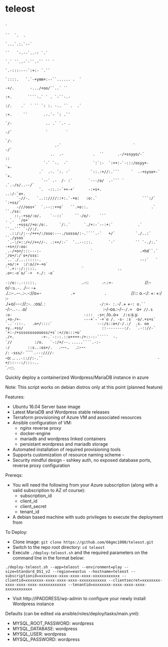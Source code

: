 # teleost
                                                                                                             `                    
                                                                                                               ``  `.  .          
                                                                                                            `...`.:.`--`          
                                                                                                      ``   `-.--`..-: `.`         
                                                                                                       `.` ``..-`-``.-`` `` `     
                                                                                                    `.-:::----`:+:- `.``          
                                                                                                `::::.   `.`-+ymm+:--``...... .  `
                                                                                              -+/.       -.../+oo/``..` ``        
                                                                                            :+.       ````-.` ` . `-``-.-         
                                                                                          :/.    .`  ` `` `: :. -.. `` .  .`      
                                                                                        :+.     ``       .-.`- `: .``             
                                                                                      `/-               .. .` `.- .               
                                                                                     -/`               `        `                 
                                                                                   `/-                                            
                          .-`                                `                    -/`                                             
                        ..  .-             .  ``      .-/+ssyyo/-`               ::                                               
                     `-` `-.  -`           `:`:-  `:++:-`-:::/osyy+-           `+-                                                
                   .`  .-. `:. -`         `::.:+//:.```     `  .-+syso+-`     `+.                                                 
                    `--` .-  /- :`       `---/o/  .-``` `          .`.-/s/..--/`                                                  
                   `.  -::.:-`++-+`      -:+s+.                        ..:/-`o+.                                                  
         `-//-.   `..::////::+:.`-+o:   :o:.`                    ```:/`     `:+ss/`                                               
         -///oos+`  `.--::++o`   ``.+o::.                            .`      ``./ss:                                              
        ::.-+so/:o/.    `--::`     ``-/o/-    ```                          . `.  `/o+`                                            
      `  -+sss//+o:/o:.     `/:.`      `./+:-`--:+:`           .`          ``--``` `-//:/.                                        
      .::/:/:--/+++/:/oso:---./sosso/:-.````.-`   +/`         `./..:`             ``./ysos`                                       
     `.-:/+::/+//++//-. .:++/:-`  `..--:::.       `-`         `` `-./:.`          -+s+//:oo:                                      
     .-/+o+/:::---:-                      `                     .+hd``.`       `/o+/:/`o+/sss:                                    
    `..`./...:::::-.                                            --:`   `     .+o/:+  :/:o//+-+o`                                  
    ``.+:-:/:::::.                    `               ..                   .o+:-o`o/`-+  +./: -o`                                 
   `-:/o:-.-:::::.                    `..-::`      `.-.`:+-              `//:-o/-:`s.-.` ./--  -+                                 
      ./.::-..--..:-.-://o+-`              .+             .            `//:::  o.-:/: +:  +:/   :-                                
   ./+o/---://::-.        .:os/.            :`                        -/:+- :.`-/  .+  +-`: o.`` `                                
   -/:-.`.-.`                 .o/`                                  `:-/-os.:-/-`-/.+  `o`+ //.s                                  
                                :o-                                -:::  -s+`: /o..o+`  /:s`:s.y.                                 
                            ``.+o-/+-                            ---+`-`-+`o /. -s- :s` -o/.+s+s`                                 
                       `..`-::-.   .o+/::::`                    --:/s::o+/-/.:/  .s. oo +y..+ss/                                  
                       ::--------:/.  `.-:://-`               `+:-/+sssososooooss/+s`:+//o:::+o`                                  
                                             ./+.            -+-.`-:-:.::o++++-/+::-:-`````  -.                                   
                                               `//          :/o.   `-:/+/--.``  `.....````.-:-                                    
                                                 -/        ::s..:os+/.   `.---..`   `.::---`                                      
                                                   /:`     `-sss/-` `````   `.--:////-`                                           
                                                    -o:    ..      `..-:://:-.``                                                  
                                                      -+/::---:/:::-..`                                                           
                                                        `.-:::.                                                                   
                                                                                                                                  

                                                                                                            
Quickly deploy a containerized Wordpress/MariaDB instance in azure

Note: This script works on debian distros only at this point (planned feature)

Features:
- Ubuntu 16.04 Server base image
- Latest MariaDB and Wordpress stable releases
- Terraform provisioning of Azure VM and associated resources
- Ansible configuration of VM:
    - nginx reverse proxy
    - docker-engine
    - mariadb and wordpress linked containers
    - persistant wordpress and mariadb storage
- Automated installation of required provisioning tools
- Supports customization of resource naming scheme <APPNAME>-<ENVIRONMENT>
- Security mindful design - sshkey auth, no exposed database ports, reverse proxy configuration


Prereqs:
- You will need the following from your Azure subscription (along with a valid subscription to AZ of course):
    - subscription_id
    - client_id
    - client_secret
    - tenant_id
- A debian based machine with sudo privileges to execute the deployment from

To Deploy:
- Clone image: `git clone https://github.com/66gmc1000/teleost.git`
- Switch to the repo root directory: `cd teleost`
- Execute `./deploy-teleost.sh` and the required parameters on the command line in the format below:

`./deploy-teleost.sh --app=teleost --environment=play --size=Standard_DS1_v2 --region=eastus --hostname=teleost --subscriptionid=xxxxxxxx-xxxx-xxxx-xxxx-xxxxxxxxxxxx --clientid=xxxxxxxx-xxxx-xxxx-xxxx-xxxxxxxxxxxx --clientsecret=xxxxxxxx-xxxx-xxxx-xxxx-xxxxxxxxxxxx --tenantid=xxxxxxxx-xxxx-xxxx-xxxx-xxxxxxxxxxxx`

- Visit http://IPADDRESS/wp-admin to configure your newly install Wordpress instance

Defaults (can be edited via ansible/roles/deploy/tasks/main.yml):

- MYSQL_ROOT_PASSWORD: wordpress
- MYSQL_DATABASE: wordpress
- MYSQL_USER: wordpress
- MYSQL_PASSWORD: wordpress
